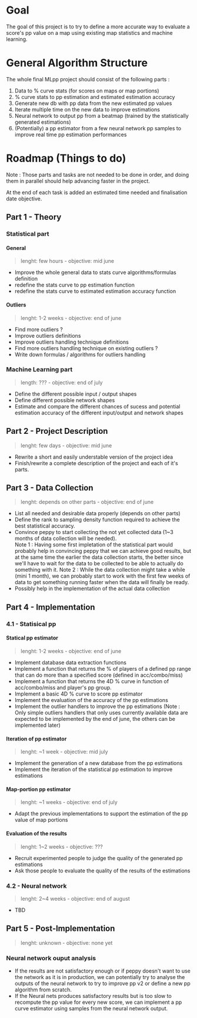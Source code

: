# Goal
The goal of this project is to try to define a more accurate way to evaluate a score's pp value on a map using existing map statistics and machine learning.


# General Algorithm Structure
The whole final MLpp project should consist of the following parts :
1. Data to % curve stats (for scores on maps or map portions)
2. % curve stats to pp estimation and estimated estimation accuracy
3. Generate new db with pp data from the new estimated pp values
4. Iterate multiple time on the new data to improve estimations
6. Neural network to output pp from a beatmap (trained by the statistically generated estimations)
7. (Potentially) a pp estimator from a few neural network pp samples to improve real time pp estimation performances


# Roadmap (Things to do)
Note : Those parts and tasks are not needed to be done in order, and doing them in parallel should help advancing faster in the project.

At the end of each task is added an estimated time needed and finalisation date objective.

## Part 1 - Theory

### Statistical part
#### General
> lenght: few hours - objective: mid june
- Improve the whole general data to stats curve algorithms/formulas definition
- redefine the stats curve to pp estimation function
- redefine the stats curve to estimated estimation accuracy function

#### Outliers
> lenght: 1-2 weeks - objective: end of june
- Find more outliers ?
- Improve outliers definitions
- Improve outliers handling technique definitions
- Find more outliers handling technique on existing outliers ?
- Write down formulas / algorithms for outliers handling

### Machine Learning part
> length: ??? - objective: end of july
- Define the different possible input / output shapes
- Define different possible network shapes
- Estimate and compare the different chances of sucess and potential estimation accuracy of the different input/output and network shapes


## Part 2 - Project Description
> lenght: few days - objective: mid june
- Rewrite a short and easily understable version of the project idea
- Finish/rewrite a complete description of the project and each of it's parts.


## Part 3 - Data Collection
> lenght: depends on other parts - objective: end of june
- List all needed and desirable data properly (depends on other parts)
- Define the rank to sampling density function required to achieve the best statistical accuracy.
- Convince peppy to start collecting the not yet collected data (1~3 months of data collection will be needed).  
Note 1 : Having some first impletation of the statistical part would probably help in convincing peppy that we can achieve good results, but at the same time the earlier the data collection starts, the better since we'll have to wait for the data to be collected to be able to actually do something with it.
Note 2 : While the data collection might take a while (mini 1 month), we can probably start to work with the first few weeks of data to get something running faster when the data will finally be ready.
- Possibly help in the implementation of the actual data collection


## Part 4 - Implementation
### 4.1 - Statisical pp
#### Statical pp estimator
> lenght: 1-2 weeks - objective: end of june
- Implement database data extraction functions
- Implement a function that returns the % of players of a defined pp range that can do more than a specified score (defined in acc/combo/miss)
- Implement a function that returns the 4D % curve in function of acc/combo/miss and player's pp group.
- Implement a basic 4D % curve to score pp estimator
- Implement the evaluation of the accuracy of the pp estimations
- Implement the outlier handlers to improve the pp estimations (Note : Only simple outliers handlers that only uses currently available data are expected to be implemented by the end of june, the others can be implemented later)
#### Iteration of pp estimator
> lenght: ~1 week - objective: mid july
- Implement the generation of a new database from the pp estimations
- Implement the iteration of the statistical pp estimation to improve estimations
#### Map-portion pp estimator
> lenght: ~1 weeks - objective: end of july
- Adapt the previous implementations to support the estimation of the pp value of map portions
#### Evaluation of the results
> lenght: 1~2 weeks - objective: ???
- Recruit experimented people to judge the quality of the generated pp estimations
- Ask those people to evaluate the quality of the results of the estimations


### 4.2 - Neural network
> lenght: 2~4 weeks - objective: end of august
- TBD


## Part 5 - Post-Implementation
> lenght: unknown - objective: none yet
### Neural network ouput analysis
- If the results are not satisfactory enough or if peppy doesn't want to use the network as it is in production, we can potentially try to analyse the outputs of the neural network to try to improve pp v2 or define a new pp algorithm from scratch.
- If the Neural nets produces satisfactory results but is too slow to recompute the pp value for every new score, we can implement a pp curve estimator using samples from the neural network output.
